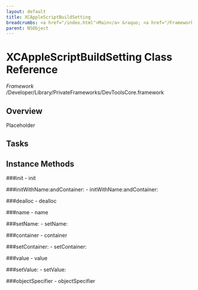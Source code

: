 ```yaml
---
layout: default
title: XCAppleScriptBuildSetting
breadcrumbs: <a href="/index.html">Main</a> &raquo; <a href="/Frameworks.html">Framework</a> &raquo; <a href="/Frameworks/DevToolsCore.html">DevToolsCore</a> &raquo; XCAppleScriptBuildSetting
parent: NSObject 
---
```

# XCAppleScriptBuildSetting Class Reference

*Framework* /Developer/Library/PrivateFrameworks/DevToolsCore.framework

## Overview

Placeholder

## Tasks

## Instance Methods

<a name="-init"></a>
###init
    - init

<a name="-initWithName:andContainer:"></a>
###initWithName:andContainer:
    - initWithName:andContainer:

<a name="-dealloc"></a>
###dealloc
    - dealloc

<a name="-name"></a>
###name
    - name

<a name="-setName:"></a>
###setName:
    - setName:

<a name="-container"></a>
###container
    - container

<a name="-setContainer:"></a>
###setContainer:
    - setContainer:

<a name="-value"></a>
###value
    - value

<a name="-setValue:"></a>
###setValue:
    - setValue:

<a name="-objectSpecifier"></a>
###objectSpecifier
    - objectSpecifier


